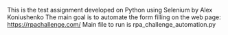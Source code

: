 This is the test assignment developed on Python using Selenium by Alex Koniushenko
The main goal is to automate the form filling on the web page: https://rpachallenge.com/
Main file to run is rpa_challenge_automation.py
